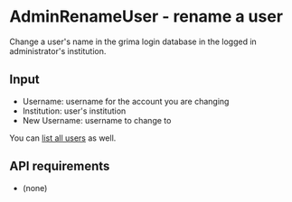 # AdminRenameUser - rename a user 

Change a user's name in the grima login database
in the logged in administrator's institution.

## Input
* Username: username for the account you are changing
* Institution: user's institution
* New Username: username to change to

You can [list all users](../AdminListUsers/AdminListUsers.html)
as well.

## API requirements
* (none)
